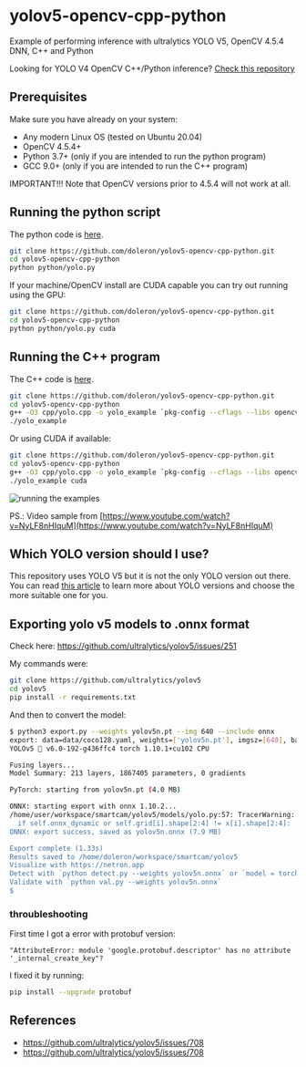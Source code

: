 # yolov5-opencv-cpp-python

Example of performing inference with ultralytics YOLO V5, OpenCV 4.5.4 DNN, C++ and Python 

Looking for YOLO V4 OpenCV C++/Python inference? [Check this repository](https://github.com/doleron/yolov4-opencv-cpp-python)

## Prerequisites

Make sure you have already on your system:

- Any modern Linux OS (tested on Ubuntu 20.04)
- OpenCV 4.5.4+
- Python 3.7+ (only if you are intended to run the python program)
- GCC 9.0+ (only if you are intended to run the C++ program)

IMPORTANT!!! Note that OpenCV versions prior to 4.5.4 will not work at all.

## Running the python script

The python code is [here](python/yolo.py).

```bash
git clone https://github.com/doleron/yolov5-opencv-cpp-python.git
cd yolov5-opencv-cpp-python
python python/yolo.py 
```

If your machine/OpenCV install are CUDA capable you can try out running using the GPU:

```bash
git clone https://github.com/doleron/yolov5-opencv-cpp-python.git
cd yolov5-opencv-cpp-python
python python/yolo.py cuda
```

## Running the C++ program

The C++ code is [here](cpp/yolo.cpp).

```bash
git clone https://github.com/doleron/yolov5-opencv-cpp-python.git
cd yolov5-opencv-cpp-python
g++ -O3 cpp/yolo.cpp -o yolo_example `pkg-config --cflags --libs opencv4`
./yolo_example
```

Or using CUDA if available:

```bash
git clone https://github.com/doleron/yolov5-opencv-cpp-python.git
cd yolov5-opencv-cpp-python
g++ -O3 cpp/yolo.cpp -o yolo_example `pkg-config --cflags --libs opencv4`
./yolo_example cuda
```
![running the examples](https://github.com/doleron/yolov5-opencv-cpp-python/raw/main/yolov5.png)

PS.: Video sample from [https://www.youtube.com/watch?v=NyLF8nHIquM](https://www.youtube.com/watch?v=NyLF8nHIquM)

## Which YOLO version should I use?

This repository uses YOLO V5 but it is not the only YOLO version out there. You can read [this article](https://towardsdatascience.com/yolo-v4-or-yolo-v5-or-pp-yolo-dad8e40f7109) to learn more about YOLO versions and choose the more suitable one for you.

## Exporting yolo v5 models to .onnx format

Check here: https://github.com/ultralytics/yolov5/issues/251

My commands were:

```bash
git clone https://github.com/ultralytics/yolov5
cd yolov5
pip install -r requirements.txt
```
And then to convert the model:

```bash
$ python3 export.py --weights yolov5n.pt --img 640 --include onnx
export: data=data/coco128.yaml, weights=['yolov5n.pt'], imgsz=[640], batch_size=1, device=cpu, half=False, inplace=False, train=False, optimize=False, int8=False, dynamic=False, simplify=False, opset=12, verbose=False, workspace=4, nms=False, agnostic_nms=False, topk_per_class=100, topk_all=100, iou_thres=0.45, conf_thres=0.25, include=['onnx']
YOLOv5 🚀 v6.0-192-g436ffc4 torch 1.10.1+cu102 CPU

Fusing layers... 
Model Summary: 213 layers, 1867405 parameters, 0 gradients

PyTorch: starting from yolov5n.pt (4.0 MB)

ONNX: starting export with onnx 1.10.2...
/home/user/workspace/smartcam/yolov5/models/yolo.py:57: TracerWarning: Converting a tensor to a Python boolean might cause the trace to be incorrect. We can't record the data flow of Python values, so this value will be treated as a constant in the future. This means that the trace might not generalize to other inputs!
  if self.onnx_dynamic or self.grid[i].shape[2:4] != x[i].shape[2:4]:
ONNX: export success, saved as yolov5n.onnx (7.9 MB)

Export complete (1.33s)
Results saved to /home/doleron/workspace/smartcam/yolov5
Visualize with https://netron.app
Detect with `python detect.py --weights yolov5n.onnx` or `model = torch.hub.load('ultralytics/yolov5', 'custom', 'yolov5n.onnx')
Validate with `python val.py --weights yolov5n.onnx`
$ 
```
### throubleshooting

First time I got a error with protobuf version:

```
"AttributeError: module 'google.protobuf.descriptor' has no attribute '_internal_create_key"?
```

 I fixed it by running:

```bash
pip install --upgrade protobuf
```

## References

- https://github.com/ultralytics/yolov5/issues/708
- https://github.com/ultralytics/yolov5/issues/708
